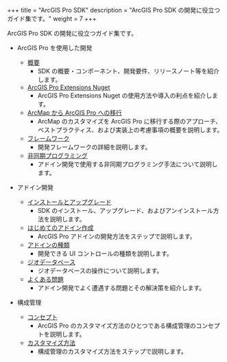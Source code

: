 +++
title = "ArcGIS Pro SDK"
description = "ArcGIS Pro SDK の開発に役立つガイド集です。"
weight = 7
+++

ArcGIS Pro SDK の開発に役立つガイド集です。

* ArcGIS Pro を使用した開発
  * [概要](https://github.com/EsriJapan/arcgis-pro-sdk/wiki)  
    * SDK の概要・コンポーネント、開発要件、リリースノート等を紹介します。
  * [ArcGIS Pro Extensions Nuget](https://github.com/EsriJapan/arcgis-pro-sdk/wiki/ProGuide-ArcGIS-Pro-Extensions-NuGet)  
    * ArcGIS Pro Extensions Nuget の使用方法や導入の利点を紹介します。
  * [ArcMap から ArcGIS Pro への移行](https://github.com/EsriJapan/arcgis-pro-sdk/wiki/ProConcepts-Migrating-to-ArcGIS-Pro)  
    * ArcMap のカスタマイズを ArcGIS Pro に移行する際のアプローチ、ベストプラクティス、および実装上の考慮事項の概要を説明します。
  * [フレームワーク](https://github.com/EsriJapan/arcgis-pro-sdk/wiki/ProConcepts-Framework)  
    * 開発フレームワークの詳細を説明します。
  * [非同期プログラミング](https://github.com/EsriJapan/arcgis-pro-sdk/wiki/ProConcepts-Asynchronous-Programming-in-ArcGIS-Pro) 
    * アドイン開発で使用する非同期プログラミング手法について説明します。

* アドイン開発
  * [インストールとアップグレード](https://github.com/EsriJapan/arcgis-pro-sdk/wiki/ProGuide-Installation-and-Upgrade)  
    * SDK のインストール、アップグレード、およびアンインストール方法を説明します。
  * [はじめてのアドイン作成](https://github.com/EsriJapan/arcgis-pro-sdk/wiki/ProGuide-Build-Your-First-Add-in)  
    * ArcGIS Pro アドインの開発方法をステップで説明します。
  * [アドインの種類](./customization)  
    * 開発できる UI コントロールの種類を説明します。
  * [ジオデータベース](./geodatabase)  
    * ジオデータベースの操作について説明します。
  * [よくある問題](https://github.com/EsriJapan/arcgis-pro-sdk/wiki/ProGuide-Diagnosing-ArcGIS-Pro-Add-ins)  
    * アドイン開発でよく遭遇する問題とその解決策を紹介します。

* 構成管理
  * [コンセプト](https://github.com/EsriJapan/arcgis-pro-sdk/wiki/ProConcepts-Configurations)  
    * ArcGIS Pro のカスタマイズ方法のひとつである構成管理のコンセプトを説明します。
  * [カスタマイズ方法](https://github.com/EsriJapan/arcgis-pro-sdk/wiki/ProGuide-Configurations)  
    * 構成管理のカスタマイズ方法をステップで説明します。